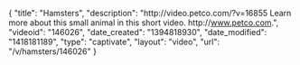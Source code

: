 {
    "title": "Hamsters",
    "description": "http:\/\/video.petco.com\/?v=16855 Learn more about this small animal in this short video. http:\/\/www.petco.com.",
    "videoid": "146026",
    "date_created": "1394818930",
    "date_modified": "1418181189",
    "type": "captivate",
    "layout": "video",
    "url": "\/v\/hamsters\/146026"
}